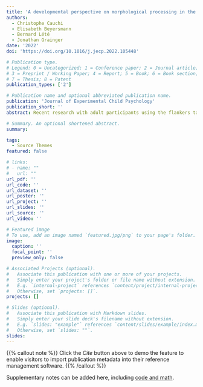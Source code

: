 ```yaml
---
title: 'A developmental perspective on morphological processing in the flankers task'
authors:
  - Christophe Cauchi
  - Elisabeth Beyersmann
  - Bernard Lété
  - Jonathan Grainger
date: '2022'
doi: 'https://doi.org/10.1016/j.jecp.2022.105448'

# Publication type.
# Legend: 0 = Uncategorized; 1 = Conference paper; 2 = Journal article;
# 3 = Preprint / Working Paper; 4 = Report; 5 = Book; 6 = Book section;
# 7 = Thesis; 8 = Patent
publication_types: ['2']

# Publication name and optional abbreviated publication name.
publication: 'Journal of Experimental Child Psychology'
publication_short: ''
abstract: Recent research with adult participants using the flankers task has shown that the recognition of central target words is facilitated by the presence of morphologically related flanker words. Here we explored the development of such morphological flanker effects in two groups of primary school children (average ages = 8 years 6 months and 10 years 3 months) and a group of adult participants. We examined effects of a transparent morphological relation in two conditions: one where the target was the stem and flankers were derivations (e.g., farmer farm farmer) and the other where the flankers were stems and the target was the derived form (e.g., farm farmer farm). Morphological flanker effects were com- pared with repetition flanker effects with the same set of stimuli (e.g., farm farm farm; farmer farmer farmer), and effects of related flankers were contrasted with the appropriate unrelated flankers. Results revealed no significant effect of morphological relatedness in the two groups of children and a significant effect in the adult group, but only for suffixed targets and stem flankers. Repetition effects for stem targets were found across all groups, whereas rep- etition effects for suffixed targets were found only in the older chil- dren and adults. These results show that morphological processing, in a context involving multiple words presented simultaneously, takes several years to develop and that morphological complexity (stem vs. derived) is a limiting factor for repetition effects in the flankers task with young children.

# Summary. An optional shortened abstract.
summary: 

tags:
  - Source Themes
featured: false

# links:
# - name: ""
#   url: ""
url_pdf: ''
url_code: ''
url_dataset: ''
url_poster: ''
url_project: ''
url_slides: ''
url_source: ''
url_video: ''

# Featured image
# To use, add an image named `featured.jpg/png` to your page's folder.
image:
  caption: ''
  focal_point: ''
  preview_only: false

# Associated Projects (optional).
#   Associate this publication with one or more of your projects.
#   Simply enter your project's folder or file name without extension.
#   E.g. `internal-project` references `content/project/internal-project/index.md`.
#   Otherwise, set `projects: []`.
projects: []

# Slides (optional).
#   Associate this publication with Markdown slides.
#   Simply enter your slide deck's filename without extension.
#   E.g. `slides: "example"` references `content/slides/example/index.md`.
#   Otherwise, set `slides: ""`.
slides: 
---
```


{{% callout note %}}
Click the _Cite_ button above to demo the feature to enable visitors to import publication metadata into their reference management software.
{{% /callout %}}

Supplementary notes can be added here, including [code and math](https://wowchemy.com/docs/content/writing-markdown-latex/).

